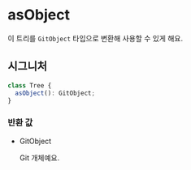 # asObject

이 트리를 `GitObject` 타입으로 변환해 사용할 수 있게 해요.

## 시그니처

```ts
class Tree {
  asObject(): GitObject;
}
```

### 반환 값

<ul class="param-ul">
  <li class="param-li param-li-root">
    <span class="param-type">GitObject</span>
    <br>
    <p class="param-description">Git 개체예요.</p>
  </li>
</ul>